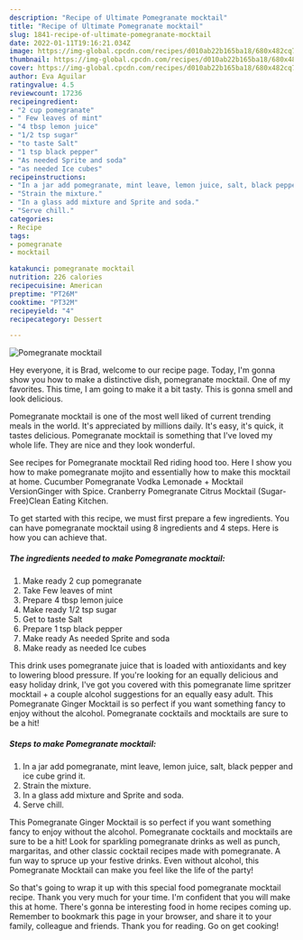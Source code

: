```yaml
---
description: "Recipe of Ultimate Pomegranate mocktail"
title: "Recipe of Ultimate Pomegranate mocktail"
slug: 1841-recipe-of-ultimate-pomegranate-mocktail
date: 2022-01-11T19:16:21.034Z
image: https://img-global.cpcdn.com/recipes/d010ab22b165ba18/680x482cq70/pomegranate-mocktail-recipe-main-photo.jpg
thumbnail: https://img-global.cpcdn.com/recipes/d010ab22b165ba18/680x482cq70/pomegranate-mocktail-recipe-main-photo.jpg
cover: https://img-global.cpcdn.com/recipes/d010ab22b165ba18/680x482cq70/pomegranate-mocktail-recipe-main-photo.jpg
author: Eva Aguilar
ratingvalue: 4.5
reviewcount: 17236
recipeingredient:
- "2 cup pomegranate"
- " Few leaves of mint"
- "4 tbsp lemon juice"
- "1/2 tsp sugar"
- "to taste Salt"
- "1 tsp black pepper"
- "As needed Sprite and soda"
- "as needed Ice cubes"
recipeinstructions:
- "In a jar add pomegranate, mint leave, lemon juice, salt, black pepper and ice cube grind it."
- "Strain the mixture."
- "In a glass add mixture and Sprite and soda."
- "Serve chill."
categories:
- Recipe
tags:
- pomegranate
- mocktail

katakunci: pomegranate mocktail 
nutrition: 226 calories
recipecuisine: American
preptime: "PT26M"
cooktime: "PT32M"
recipeyield: "4"
recipecategory: Dessert

---
```



![Pomegranate mocktail](https://img-global.cpcdn.com/recipes/d010ab22b165ba18/680x482cq70/pomegranate-mocktail-recipe-main-photo.jpg)

Hey everyone, it is Brad, welcome to our recipe page. Today, I'm gonna show you how to make a distinctive dish, pomegranate mocktail. One of my favorites. This time, I am going to make it a bit tasty. This is gonna smell and look delicious.

Pomegranate mocktail is one of the most well liked of current trending meals in the world. It's appreciated by millions daily. It's easy, it's quick, it tastes delicious. Pomegranate mocktail is something that I've loved my whole life. They are nice and they look wonderful.

See recipes for Pomegranate mocktail Red riding hood too. Here I show you how to make pomegranate mojito and essentially how to make this mocktail at home. Cucumber Pomegranate Vodka Lemonade + Mocktail VersionGinger with Spice. Cranberry Pomegranate Citrus Mocktail (Sugar-Free)Clean Eating Kitchen.


To get started with this recipe, we must first prepare a few ingredients. You can have pomegranate mocktail using 8 ingredients and 4 steps. Here is how you can achieve that.

<!--inarticleads1-->

##### The ingredients needed to make Pomegranate mocktail:

1. Make ready 2 cup pomegranate
1. Take  Few leaves of mint
1. Prepare 4 tbsp lemon juice
1. Make ready 1/2 tsp sugar
1. Get to taste Salt
1. Prepare 1 tsp black pepper
1. Make ready As needed Sprite and soda
1. Make ready as needed Ice cubes


This drink uses pomegranate juice that is loaded with antioxidants and key to lowering blood pressure. If you're looking for an equally delicious and easy holiday drink, I've got you covered with this pomegranate lime spritzer mocktail + a couple alcohol suggestions for an equally easy adult. This Pomegranate Ginger Mocktail is so perfect if you want something fancy to enjoy without the alcohol. Pomegranate cocktails and mocktails are sure to be a hit! 

<!--inarticleads2-->

##### Steps to make Pomegranate mocktail:

1. In a jar add pomegranate, mint leave, lemon juice, salt, black pepper and ice cube grind it.
1. Strain the mixture.
1. In a glass add mixture and Sprite and soda.
1. Serve chill.


This Pomegranate Ginger Mocktail is so perfect if you want something fancy to enjoy without the alcohol. Pomegranate cocktails and mocktails are sure to be a hit! Look for sparkling pomegranate drinks as well as punch, margaritas, and other classic cocktail recipes made with pomegranate. A fun way to spruce up your festive drinks. Even without alcohol, this Pomegranate Mocktail can make you feel like the life of the party! 

So that's going to wrap it up with this special food pomegranate mocktail recipe. Thank you very much for your time. I'm confident that you will make this at home. There's gonna be interesting food in home recipes coming up. Remember to bookmark this page in your browser, and share it to your family, colleague and friends. Thank you for reading. Go on get cooking!
